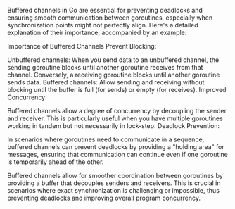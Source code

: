 Buffered channels in Go are essential for preventing deadlocks and ensuring smooth communication between goroutines, especially when synchronization points might not perfectly align. Here's a detailed explanation of their importance, accompanied by an example:

Importance of Buffered Channels
Prevent Blocking:

Unbuffered channels: When you send data to an unbuffered channel, the sending goroutine blocks until another goroutine receives from that channel. Conversely, a receiving goroutine blocks until another goroutine sends data.
Buffered channels: Allow sending and receiving without blocking until the buffer is full (for sends) or empty (for receives).
Improved Concurrency:

Buffered channels allow a degree of concurrency by decoupling the sender and receiver. This is particularly useful when you have multiple goroutines working in tandem but not necessarily in lock-step.
Deadlock Prevention:

In scenarios where goroutines need to communicate in a sequence, buffered channels can prevent deadlocks by providing a "holding area" for messages, ensuring that communication can continue even if one goroutine is temporarily ahead of the other.

Buffered channels allow for smoother coordination between goroutines by providing a buffer that decouples senders and receivers. This is crucial in scenarios where exact synchronization is challenging or impossible, thus preventing deadlocks and improving overall program concurrency.